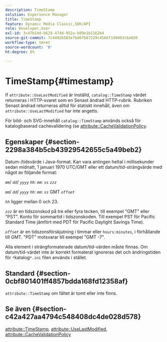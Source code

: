 ```yaml
---
description: TimeStamp
solution: Experience Manager
title: TimeStamp
feature: Dynamic Media Classic,SDK/API
role: Developer,User
exl-id: 3c47b14d-b629-474d-952a-b09e1b1162b4
source-git-commit: 7c4492b583e7bd6fb87229c4566f1d9493c8a650
workflow-type: tm+mt
source-wordcount: '0'
ht-degree: 0%

---
```


# TimeStamp{#timestamp}

If `attribute::UseLastModified` är inställd, `catalog::TimeStamp` värdet returneras i HTTP-svaret som en Senast ändrad HTTP-rubrik. Rubriken Senast ändrad returneras alltid för statiskt innehåll, även om `attribute::UseLastModified` har inte angetts.

För bild- och SVG-innehåll `catalog::TimeStamp` används också för katalogbaserad cachevalidering (se [attribute::CacheValidationPolicy](/help/aem-is-ir-api/is-api/image-catalog/image-serving-api-ref/c-image-catalog-reference/c-attributes-reference/r-cachevalidationpolicy.md).

## Egenskaper {#section-2298a384b5cb43929542655c5a49beb2}

Datum-/tidsvärde i Java-format. Kan vara antingen heltal i millisekunder sedan midnatt, 1 januari 1970 UTC/GMT eller ett datum/tid-strängvärde med något av följande format:

*`mm`*/ *`dd`*/ *`yyyy`* *`hh`*: *`mm`*: *`ss`* *`zzz`*

*`mm`*/ *`dd`*/ *`yyyy`* *`hh`*: *`mm`*: *`ss`* GMT *`offset`*

*`hh`* ligger mellan 0 och 23.

*`zzz`* är en tidszonskod på tre eller fyra tecken, till exempel &quot;GMT&quot; eller &quot;PST&quot;. Konto för sommartid i tidszonskoden. Till exempel PST för Pacific Standard Time jämfört med PDT för Pacific Daylight Savings Time).

*`offset`* är en tidszonsförskjutning i timmar eller `hours:minutes`, i förhållande till GMT. &quot;PDT&quot; motsvarar till exempel &quot;GMT -7&quot;.

Alla element i strängformaterade datum/tid-värden måste finnas. Om datum/tid-värdet inte är korrekt formaterat ignoreras det och ändringstiden för `*`katalog`*.ini` filen används i stället.

## Standard {#section-0cbf801401ff4857bdda168fd12358af}

`attribute::TimeStamp` om fältet är tomt eller inte finns.

## Se även {#section-c42a427aa4794c548408dc4de028d578}

[attribute::TimeStamp](../../../../../../is-api/image-catalog/image-serving-api-ref/c-image-catalog-reference/c-attributes-reference/r-timestamp.md#reference-4213c599a64942ee8cb9d80696b08296), [attribute::UseLastModified](../../../../../../is-api/image-catalog/image-serving-api-ref/c-image-catalog-reference/c-attributes-reference/r-uselastmodified.md#reference-73ecc421e6864a38aec5a4775f06b8e8), [attribute::CacheValidationPolicy](../../../../../../is-api/image-catalog/image-serving-api-ref/c-image-catalog-reference/c-attributes-reference/r-cachevalidationpolicy.md#reference-e55e52fd749041718a9af69fa2027b57)
